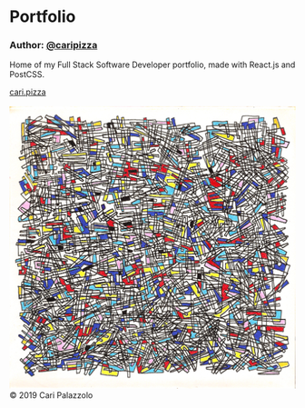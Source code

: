 # Portfolio

### Author: [@caripizza](https://github.com/caripizza)

Home of my Full Stack Software Developer portfolio, made with React.js and PostCSS.

[cari.pizza](https://cari.pizza)\
\
![doodle](./assets/doodle.jpg)
© 2019 Cari Palazzolo

